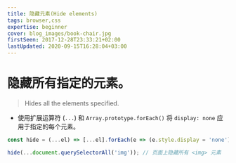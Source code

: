 ```yaml
---
title: 隐藏元素(Hide elements)
tags: browser,css
expertise: beginner
cover: blog_images/book-chair.jpg
firstSeen: 2017-12-28T23:33:21+02:00
lastUpdated: 2020-09-15T16:28:04+03:00
---
```


# 隐藏所有指定的元素。
> Hides all the elements specified.

- 使用扩展运算符 (`...`) 和 `Array.prototype.forEach()` 将 `display: none` 应用于指定的每个元素。

```js
const hide = (...el) => [...el].forEach(e => (e.style.display = 'none'));
```

```js
hide(...document.querySelectorAll('img')); // 页面上隐藏所有 <img> 元素
```
